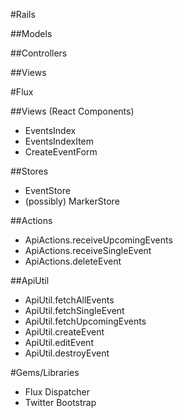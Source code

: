 #Rails

##Models

##Controllers
 
##Views

#Flux

##Views (React Components)
- EventsIndex
- EventsIndexItem
- CreateEventForm

##Stores
- EventStore
- (possibly) MarkerStore

##Actions
- ApiActions.receiveUpcomingEvents
- ApiActions.receiveSingleEvent
- ApiActions.deleteEvent

##ApiUtil
- ApiUtil.fetchAllEvents
- ApiUtil.fetchSingleEvent
- ApiUtil.fetchUpcomingEvents
- ApiUtil.createEvent
- ApiUtil.editEvent
- ApiUtil.destroyEvent

#Gems/Libraries
- Flux Dispatcher
- Twitter Bootstrap
